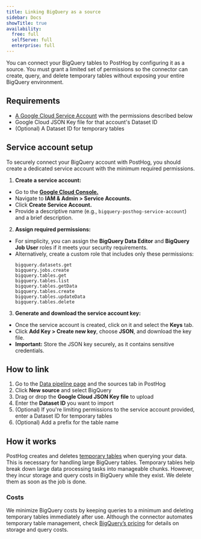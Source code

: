 ```yaml
---
title: Linking BigQuery as a source
sidebar: Docs
showTitle: true
availability:
  free: full
  selfServe: full
  enterprise: full
---
```


You can connect your BigQuery tables to PostHog by configuring it as a source. You must grant a limited set of permissions so the connector can create, query, and delete temporary tables without exposing your entire BigQuery environment.

## Requirements

- [A Google Cloud Service Account](https://cloud.google.com/iam/docs/service-account-overview) with the permissions described below
- Google Cloud JSON Key file for that account's Dataset ID
- (Optional) A Dataset ID for temporary tables

## Service account setup

To securely connect your BigQuery account with PostHog, you should create a dedicated service account with the minimum required permissions.

1. **Create a service account:**
- Go to the [**Google Cloud Console.**](https://console.cloud.google.com/)
- Navigate to **IAM & Admin > Service Accounts.**
- Click **Create Service Account.**
- Provide a descriptive name (e.g., `bigquery-posthog-service-account`) and a brief description.
2. **Assign required permissions:**
- For simplicity, you can assign the **BigQuery Data Editor** and **BigQuery Job User** roles if it meets your security requirements.
- Alternatively, create a custom role that includes only these permissions:
    ```
    bigquery.datasets.get
    bigquery.jobs.create
    bigquery.tables.get
    bigquery.tables.list
    bigquery.tables.getData
    bigquery.tables.create
    bigquery.tables.updateData
    bigquery.tables.delete
    ```
3. **Generate and download the service account key:**
- Once the service account is created, click on it and select the **Keys** tab.
- Click **Add Key > Create new key**, choose **JSON**, and download the key file.
- **Important:** Store the JSON key securely, as it contains sensitive credentials.

## How to link

1. Go to the [Data pipeline page](https://us.posthog.com/pipeline/sources) and the sources tab in PostHog
2. Click **New source** and select BigQuery
3. Drag or drop the **Google Cloud JSON Key file** to upload
4. Enter the **Dataset ID** you want to import
5. (Optional) If you're limiting permissions to the service account provided, enter a Dataset ID for temporary tables
6. (Optional) Add a prefix for the table name

## How it works

PostHog creates and deletes [temporary tables](https://cloud.google.com/bigquery/docs/writing-results#temporary_and_permanent_tables) when querying your data. This is necessary for handling large BigQuery tables.
Temporary tables help break down large data processing tasks into manageable chunks. However, they incur storage and query costs in BigQuery while they exist. We delete them as soon as the job is done.

### Costs

We minimize BigQuery costs by keeping queries to a minimum and deleting temporary tables immediately after use. Although the connector automates temporary table management, check [BigQuery’s pricing](https://cloud.google.com/bigquery/pricing) for details on storage and query costs.